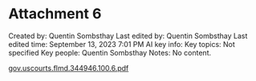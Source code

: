 # Attachment 6

Created by: Quentin Sombsthay
Last edited by: Quentin Sombsthay
Last edited time: September 13, 2023 7:01 PM
AI key info: Key topics: Not specified
Key people: Quentin Sombsthay
Notes: No content.

[gov.uscourts.flmd.344946.100.6.pdf](Attachment%206%20ae7ac6bb7c554c7c92f044991ab2c6ad/gov.uscourts.flmd.344946.100.6.pdf)